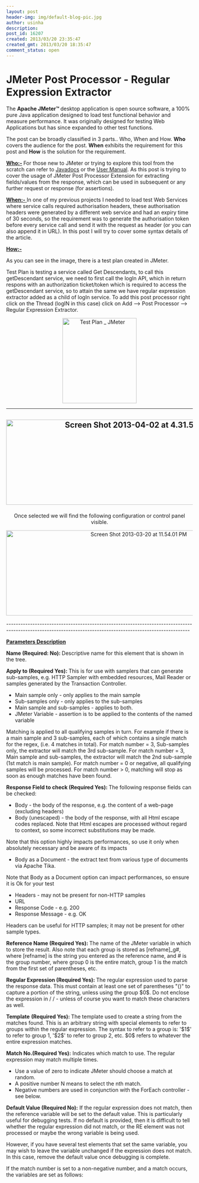 ```yaml
---
layout: post
header-img: img/default-blog-pic.jpg
author: usinha
description: 
post_id: 16207
created: 2013/03/20 23:35:47
created_gmt: 2013/03/20 18:35:47
comment_status: open
---
```


# JMeter Post Processor - Regular Expression Extractor

<p>The <b>Apache JMeter™ </b>desktop application is open source software, a 100% pure Java application designed to load test functional behavior and measure performance. It was originally designed for testing Web Applications but has since expanded to other test functions.</p>
<p>The post can be broadly classified in 3 parts.. Who, When and How. <strong>Who</strong> covers the audience for the post. <strong>When</strong> exhibits the requirement for this post and <strong>How</strong> is the solution for the requirement.</p>
<p><span style="text-decoration: underline"><strong>Who:-</strong></span><strong> </strong>For those new to JMeter or trying to explore this tool from the scratch can refer to <a href="http://jmeter.apache.org/api/index.html">Javadocs</a> or the <a href="http://jmeter.apache.org/usermanual/index.html">User Manual</a>. As this post is trying to cover the usage of JMeter Post Processor Extension for extracting fields/values from the response, which can be used in subsequent or any further request or response (for assertions).</p>
<p><span style="text-decoration: underline"><strong>When:-</strong> </span>In one of my previous projects I needed to load test Web Services where service calls required authorisation headers, these authorisation headers were generated by a different web service and had an expiry time of 30 seconds, so the requirement was to generate the authorisation token before every service call and send it with the request as header (or you can also append it in URL). In this post I will try to cover some syntax details of the article.<!--more--></p>
<p><span style="text-decoration: underline"><strong>How:-</strong></span></p>
<p>As you can see in the image, there is a test plan created in JMeter.</p>
<p>Test Plan is testing a service called Get Descendants, to call this getDescendant service, we need to first call the logIn API, which in return respons with an authorization ticket/token which is required to access the getDescendant service, so to attain the same we have regular expression extractor added as a child of logIn service. To add this post processor right click on the Thread (logIN in this case) click on Add --&gt; Post Processor --&gt; Regular Expression Extractor.
<p style="text-align: center"><img class="wp-image-16216 aligncenter" alt="Test Plan _ JMeter" src="http://xebee.xebia.in/wp-content/uploads/2013/03/Screen-Shot-2013-03-20-at-11.42.50-PM.png" width="200" height="230" /></p>
<p style="text-align: center"></p></p>
<hr />
<h2><p style="text-align: center"><a href="http://xebee.xebia.in/wp-content/uploads/2013/03/Screen-Shot-2013-04-02-at-4.31.52-PM.png"><img class="aligncenter  wp-image-16558" alt="Screen Shot 2013-04-02 at 4.31.52 PM" src="http://xebee.xebia.in/wp-content/uploads/2013/03/Screen-Shot-2013-04-02-at-4.31.52-PM.png" width="700" height="230" /></a></p></h2>
<p><p style="text-align: center">Once selected we will find the following configuration or control panel visible.</p>
<p style="text-align: center"><a href="http://xebee.xebia.in/wp-content/uploads/2013/03/Screen-Shot-2013-03-20-at-11.54.01-PM.png"><img class="aligncenter  wp-image-16220" alt="Screen Shot 2013-03-20 at 11.54.01 PM" src="http://xebee.xebia.in/wp-content/uploads/2013/03/Screen-Shot-2013-03-20-at-11.54.01-PM.png" width="700" height="230" /></a></p>
<p style="text-align: center"></p>
<p style="text-align: left">-----------------------------------------------------------------------------------------------------------------------------------------------------------</p>
<p style="text-align: center"></p>
<span style="text-decoration: underline"><b>Parameters Description</b></span></p>
<p><strong>Name (Required: No): </strong>Descriptive name for this element that is shown in the tree.</p>
<p><strong>Apply to (Required Yes): </strong>This is for use with samplers that can generate sub-samples, e.g. HTTP Sampler with embedded resources, Mail Reader or samples generated by the Transaction Controller.
<ul>
    <li>Main sample only - only applies to the main sample</li>
    <li>Sub-samples only - only applies to the sub-samples</li>
    <li>Main sample and sub-samples - applies to both.</li>
    <li>JMeter Variable - assertion is to be applied to the contents of the named variable</li>
</ul>
Matching is applied to all qualifying samples in turn. For example if there is a main sample and 3 sub-samples, each of which contains a single match for the regex, (i.e. 4 matches in total). For match number = 3, Sub-samples only, the extractor will match the 3rd sub-sample. For match number = 3, Main sample and sub-samples, the extractor will match the 2nd sub-sample (1st match is main sample). For match number = 0 or negative, all qualifying samples will be processed. For match number &gt; 0, matching will stop as soon as enough matches have been found.</p>
<p><strong>Response Field to check (Required Yes): </strong>The following response fields can be checked:
<ul>
    <li>Body - the body of the response, e.g. the content of a web-page (excluding headers)</li>
    <li>Body (unescaped) - the body of the response, with all Html escape codes replaced. Note that Html escapes are processed without regard to context, so some incorrect substitutions may be made.</li>
</ul>
Note that this option highly impacts performances, so use it only when absolutely necessary and be aware of its impacts
<ul>
    <li>Body as a Document - the extract text from various type of documents via Apache Tika.</li>
</ul>
Note that Body as a Document option can impact performances, so ensure it is Ok for your test
<ul>
    <li>Headers - may not be present for non-HTTP samples</li>
    <li>URL</li>
    <li>Response Code - e.g. 200</li>
    <li>Response Message - e.g. OK</li>
</ul>
Headers can be useful for HTTP samples; it may not be present for other sample types.</p>
<p><strong>Reference Name (Required Yes): </strong>The name of the JMeter variable in which to store the result. Also note that each group is stored as [refname]_g#, where [refname] is the string you entered as the reference name, and # is the group number, where group 0 is the entire match, group 1 is the match from the first set of parentheses, etc.</p>
<p><strong>Regular Expression (Required Yes): </strong>The regular expression used to parse the response data. This must contain at least one set of parentheses "()" to capture a portion of the string, unless using the group $0$. Do not enclose the expression in / / - unless of course you want to match these characters as well.</p>
<p><strong>Template</strong> <strong>(Required Yes): </strong>The template used to create a string from the matches found. This is an arbitrary string with special elements to refer to groups within the regular expression. The syntax to refer to a group is: '$1$' to refer to group 1, '$2$' to refer to group 2, etc. $0$ refers to whatever the entire expression matches.</p>
<p><strong>Match No.(Required Yes):</strong> Indicates which match to use. The regular expression may match multiple times.
<ul>
    <li>Use a value of zero to indicate JMeter should choose a match at random.</li>
    <li>A positive number N means to select the nth match.</li>
    <li>Negative numbers are used in conjunction with the ForEach controller - see below.</li>
</ul>
<strong>Default Value (Required No):</strong> If the regular expression does not match, then the reference variable will be set to the default value. This is particularly useful for debugging tests. If no default is provided, then it is difficult to tell whether the regular expression did not match, or the RE element was not processed or maybe the wrong variable is being used.</p>
<p>However, if you have several test elements that set the same variable, you may wish to leave the variable unchanged if the expression does not match. In this case, remove the default value once debugging is complete.</p>
<p>If the match number is set to a non-negative number, and a match occurs, the variables are set as follows:
<ul></p>
